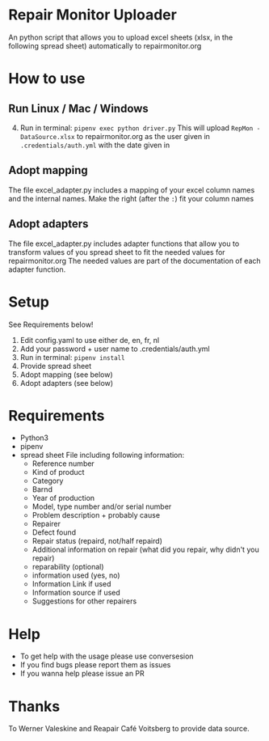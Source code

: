 # Repair Monitor Uploader
An python script that allows you to upload excel sheets (xlsx, in the following spread sheet) automatically to repairmonitor.org

# How to use

## Run Linux / Mac / Windows
4. Run in terminal: `pipenv exec python driver.py`
This will upload `RepMon -DataSource.xlsx` to repairmonitor.org as the user given in `.credentials/auth.yml` with the date given in 

## Adopt mapping
The file excel_adapter.py includes a mapping of your excel column names and the internal names.
Make the right  (after the `:`) fit your column names

## Adopt adapters
The file excel_adapter.py includes adapter functions that allow you to transform values of you spread sheet to fit the needed values for repairmonitor.org
The needed values are part of the documentation of each adapter function.

# Setup
See Requirements below!
1. Edit config.yaml to use either de, en, fr, nl
2. Add your password + user name to .credentials/auth.yml
3. Run in terminal: `pipenv install`
4. Provide spread sheet
5. Adopt mapping (see below)
5. Adopt adapters (see below)

# Requirements
* Python3
* pipenv
* spread sheet File including following information:
  * Reference number
  * Kind of product
  * Category
  * Barnd
  * Year of production
  * Model, type number and/or serial number
  * Problem description + probably cause
  * Repairer
  * Defect found
  * Repair status (repaird, not/half repaird)
  * Additional information on repair (what did you repair, why didn't you repair)
  * reparability (optional)
  * information used (yes, no)
  * Information Link if used
  * Information source if used
  * Suggestions for other repairers

# Help
* To get help with the usage please use conversesion
* If you find bugs please report them as issues
* If you wanna help please issue an PR

# Thanks
To Werner Valeskine and Reapair Café Voitsberg to provide data source.